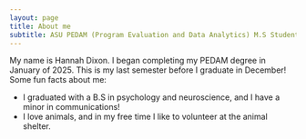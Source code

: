 ```yaml
---
layout: page
title: About me
subtitle: ASU PEDAM (Program Evaluation and Data Analytics) M.S Student - PAF514
---
```


My name is Hannah Dixon. I began completing my PEDAM degree in January of 2025. 
This is my last semester before I graduate in December! 
Some fun facts about me:

- I graduated with a B.S in psychology and neuroscience, and I have a minor in communications!
- I love animals, and in my free time I like to volunteer at the animal shelter.  




